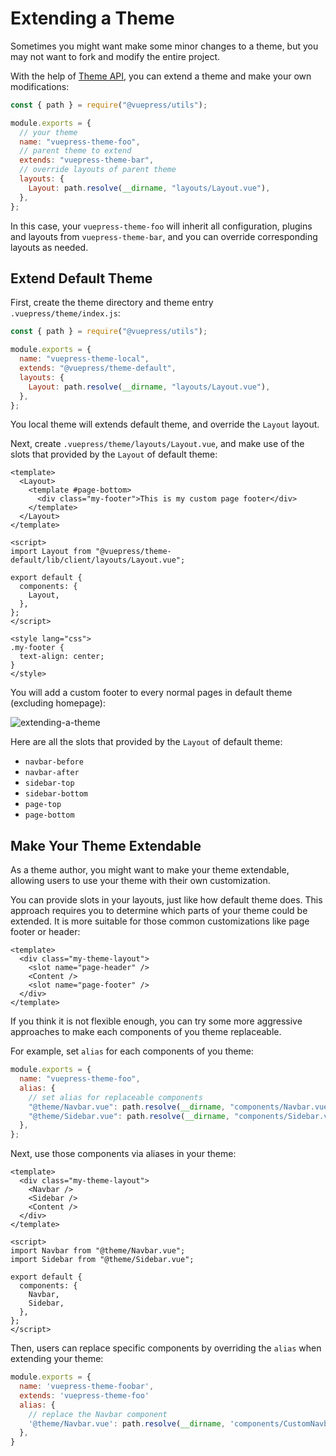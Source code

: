 # Extending a Theme

Sometimes you might want make some minor changes to a theme, but you may not want to fork and modify the entire project.

With the help of [Theme API](../../reference/theme-api.md), you can extend a theme and make your own modifications:

```js
const { path } = require("@vuepress/utils");

module.exports = {
  // your theme
  name: "vuepress-theme-foo",
  // parent theme to extend
  extends: "vuepress-theme-bar",
  // override layouts of parent theme
  layouts: {
    Layout: path.resolve(__dirname, "layouts/Layout.vue"),
  },
};
```

In this case, your `vuepress-theme-foo` will inherit all configuration, plugins and layouts from `vuepress-theme-bar`, and you can override corresponding layouts as needed.

## Extend Default Theme

First, create the theme directory and theme entry `.vuepress/theme/index.js`:

```js
const { path } = require("@vuepress/utils");

module.exports = {
  name: "vuepress-theme-local",
  extends: "@vuepress/theme-default",
  layouts: {
    Layout: path.resolve(__dirname, "layouts/Layout.vue"),
  },
};
```

You local theme will extends default theme, and override the `Layout` layout.

Next, create `.vuepress/theme/layouts/Layout.vue`, and make use of the slots that provided by the `Layout` of default theme:

```vue
<template>
  <Layout>
    <template #page-bottom>
      <div class="my-footer">This is my custom page footer</div>
    </template>
  </Layout>
</template>

<script>
import Layout from "@vuepress/theme-default/lib/client/layouts/Layout.vue";

export default {
  components: {
    Layout,
  },
};
</script>

<style lang="css">
.my-footer {
  text-align: center;
}
</style>
```

You will add a custom footer to every normal pages in default theme (excluding homepage):

![extending-a-theme](/images/cookbook/extending-a-theme-01.png)

Here are all the slots that provided by the `Layout` of default theme:

- `navbar-before`
- `navbar-after`
- `sidebar-top`
- `sidebar-bottom`
- `page-top`
- `page-bottom`

## Make Your Theme Extendable

As a theme author, you might want to make your theme extendable, allowing users to use your theme with their own customization.

You can provide slots in your layouts, just like how default theme does. This approach requires you to determine which parts of your theme could be extended. It is more suitable for those common customizations like page footer or header:

```vue
<template>
  <div class="my-theme-layout">
    <slot name="page-header" />
    <Content />
    <slot name="page-footer" />
  </div>
</template>
```

If you think it is not flexible enough, you can try some more aggressive approaches to make each components of you theme replaceable.

For example, set `alias` for each components of you theme:

```js
module.exports = {
  name: "vuepress-theme-foo",
  alias: {
    // set alias for replaceable components
    "@theme/Navbar.vue": path.resolve(__dirname, "components/Navbar.vue"),
    "@theme/Sidebar.vue": path.resolve(__dirname, "components/Sidebar.vue"),
  },
};
```

Next, use those components via aliases in your theme:

```vue
<template>
  <div class="my-theme-layout">
    <Navbar />
    <Sidebar />
    <Content />
  </div>
</template>

<script>
import Navbar from "@theme/Navbar.vue";
import Sidebar from "@theme/Sidebar.vue";

export default {
  components: {
    Navbar,
    Sidebar,
  },
};
</script>
```

Then, users can replace specific components by overriding the `alias` when extending your theme:

```js
module.exports = {
  name: 'vuepress-theme-foobar',
  extends: 'vuepress-theme-foo'
  alias: {
    // replace the Navbar component
    '@theme/Navbar.vue': path.resolve(__dirname, 'components/CustomNavbar.vue'),
  },
}
```
